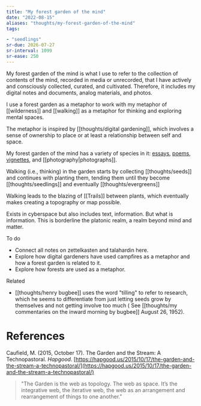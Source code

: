 ```yaml
---
title: "My forest garden of the mind"
date: "2022-08-15"
aliases: "thoughts/my-forest-garden-of-the-mind"
tags:

- "seedlings"
sr-due: 2026-07-27
sr-interval: 1099
sr-ease: 250
---
```


My forest garden of the mind is what I use to refer to the collection of contents of the mind, recorded in media or unrecorded, that I have actively and consciously collected, curated, and cultivated. Therefore, it includes my digital notes and documents, analog materials, and photos.

I use a forest garden as a metaphor to work with my metaphor of [[wilderness]] and [[walking]] as a metaphor for thinking and exploring mental spaces.

The metaphor is inspired by [[thoughts/digital gardening]], which involves a sense of ownership to place or at least a relationship between self and space.

My forest garden of the mind has a variety of species in it: [essays](tags/essays), [poems](tags/poems), [vignettes](tags/vignettes), and [[photography|photographs]].

Walking (i.e., thinking) in the garden starts by collecting [[thoughts/seeds]] and continues with planting them, tending them until they become [[thoughts/seedlings]] and eventually [[thoughts/evergreens]]

Walking leads to the blazing of [[Trails]] between plants, which eventually makes creating a topography or map possible.

Exists in cyberspace but also includes text, information. But what is information. This is borderline the platonic realm, a realm beyond mind and matter.

To do
- Connect all notes on zettelkasten and talahardin here.
- Explore how digital gardeners have used campfires as a metaphor and how a forest garden is related to it.
- Explore how forests are used as a metaphor.

Related
- [[thoughts/henry bugbee]] uses the word "tilling" to refer to research, which he seems to differentiate from just letting seeds grow by themselves and not getting involve too much ( See [[thoughts/my commentaries on the inward morning by bugbee]] August 26, 1952).

# References

Caufield, M. (2015, October 17). The Garden and the Stream: A Technopastoral. _Hapgood_. [https://hapgood.us/2015/10/17/the-garden-and-the-stream-a-technopastoral/](https://hapgood.us/2015/10/17/the-garden-and-the-stream-a-technopastoral/)
>"The Garden is the web as topology. The web as space. It’s the integrative web, the iterative web, the web as an arrangement and rearrangement of things to one another."